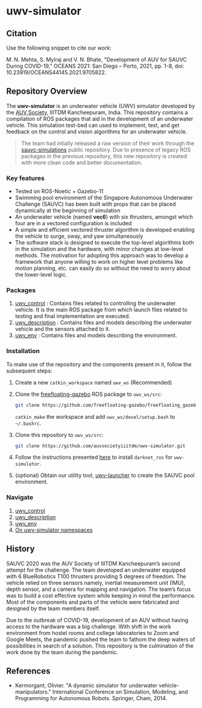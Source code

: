 # uwv-simulator

## Citation
Use the following snippet to cite our work:

M. N. Mehta, S. Mylraj and V. N. Bhate, "Development of AUV for SAUVC During COVID-19," OCEANS 2021: San Diego – Porto, 2021, pp. 1-8, doi: 10.23919/OCEANS44145.2021.9705822.

## Repository Overview
The **uwv-simulator** is an underwater vehicle (UWV) simulator developed by the [AUV Society], IIITDM Kancheepuram, India. This repository contains a compilation of ROS packages that aid in the development of an underwater vehicle. This simulation test-bed can used to implement, test, and get feedback on the control and vision algorithms for an underwater vehicle. 

> The team had intially released a raw version of their work through the [sauvc-simulations] public repository. Due to presence of legacy ROS packages in the previous repository, this new repository is created with more clean code and better documentation.

### Key features
-  Tested on ROS-Noetic + Gazebo-11
- Swimming pool environment of the Singapore Autonomous Underwater Challenge (SAUVC) has been built with props that can be placed dynamically at the beginning of simulation
- An underwater vehicle (named **vec6**) with six thrusters, amongst which four are in a vectored configuration is included
- A simple and efficient vectored thruster algorithm is developed enabling the vehicle to surge, sway, and yaw simultaneously
- The software stack is designed to execute the top-level algorithms both in the simulation and the hardware, with minor changes at low-level methods. The motivation for adopting this approach was to develop a framework that anyone willing to work on higher level problems like motion planning, etc. can easily do so without the need to worry about the lower-level logic.

### Packages
1. [uwv_control] : Contains files related to controlling the underwater vehicle. It is the main ROS package from which launch files related to testing and final implementation are executed.
2. [uwv_description] : Contains files and models describing the underwater vehicle and the sensors attached to it.
3. [uwv_env] : Contains files and models describing the environment.

### Installation
To make use of the repository and the components present in it, follow the subsequent steps:

1. Create a new `catkin_workspace` named `uwv_ws` (Recommended)

2. Clone the [freefloating-gazebo] ROS package to `uwv_ws/src`:

	```bash
	git clone https://github.com/freefloating-gazebo/freefloating_gazebo.git
	```

	`catkin_make` the workspace and add `uwv_ws/devel/setup.bash` to `~/.bashrc`.

3. Clone this repository to `uwv_ws/src`:

	```bash
	git clone https://github.com/auvsocietyiiitdm/uwv-simulator.git
	```

4. Follow the instructions presented [here](https://github.com/auvsocietyiiitdm/darknet_ros.git) to install `darknet_ros` for `uwv-simulator`.

5. (optional) Obtain our utility tool, [uwv-launcher] to create the SAUVC pool environment.

### Navigate
1. [uwv_control](./uwv_control)
2. [uwv_description](./uwv_description)
3. [uwv_env](./uwv_env)
4. [On uwv-simulator namespaces](./docs/uwv-ns.md)

## History
SAUVC 2020 was the AUV Society of IIITDM Kancheepuram’s second attempt for the challenge. The team developed an underwater equipped with 6 BlueRobotics T100 thrusters providing 5 degrees of freedom. The vehicle relied on three sensors namely, inertial measurement unit (IMU), depth sensor, and a camera for mapping and navigation. The team’s focus was to build a cost effective system while keeping in mind the performance. Most of the components and parts of the vehicle were fabricated and designed by the team members itself. 

Due to the outbreak of COVID-19, development of an AUV without having access to the hardware was a big challenge. With shift in the work environment from hostel rooms and college laboratories to Zoom and Google Meets, the pandemic pushed the team to fathom the deep waters of possibilities in search of a solution. This repository is the culmination of the work done by the team during the pandemic.

## References
- Kermorgant, Olivier. "A dynamic simulator for underwater vehicle-manipulators." International Conference on Simulation, Modeling, and Programming for Autonomous Robots. Springer, Cham, 2014.

[AUV Society]: https://auviiitdm.github.io/
[uwv_control]: ./uwv_control/README.md
[uwv_description]: ./uwv_description/README.md
[uwv_env]: ./uwv_env/README.md
[freefloating-gazebo]: https://github.com/freefloating-gazebo/freefloating_gazebo
[sauvc-simulations]: https://github.com/auvsocietyiiitdm/sauvc-simulations
[uwv-launcher]: https://github.com/auvsocietyiiitdm/uwv-launcher.git
